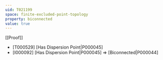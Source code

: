 ```yaml
---
uid: T021199
space: finite-excluded-point-topology
property: biconnected
value: true
---
```

[[Proof]]

* [T000529] [Has Dispersion Point|P000045]
* [I000092] [Has Dispersion Point|P000045] => [Biconnected|P000044]

